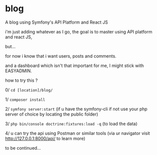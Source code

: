 # blog
A blog using Symfony's API Platform and React JS


i'm just adding whatever as I go, the goal is to master using API platform and react JS,


but...


for now i know that i want users, posts and comments.

and a dashboard which isn't that important for me, I might stick with EASYADMIN.

how to try this ?

0/ `cd [location]/blog/`

1/ `composer install`

2/ `symfony server:start` (if u have the symfony-cli if not use your php server of choice by locating the public folder)

3/ `php bin/console doctrine:fixtures:load -q` (to load the data)

4/ u can try the api using Postman or similar tools (via ur navigator visit http://127.0.0.1:8000/api/ to learn more)

to be continued...
